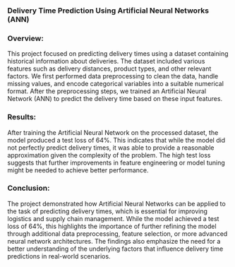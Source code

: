 ### Delivery Time Prediction Using Artificial Neural Networks (ANN)

### Overview:
This project focused on predicting delivery times using a dataset containing historical information about deliveries. The dataset included various features such as delivery distances, product types, and other relevant factors. We first performed data preprocessing to clean the data, handle missing values, and encode categorical variables into a suitable numerical format. After the preprocessing steps, we trained an Artificial Neural Network (ANN) to predict the delivery time based on these input features.

### Results:
After training the Artificial Neural Network on the processed dataset, the model produced a test loss of 64%. This indicates that while the model did not perfectly predict delivery times, it was able to provide a reasonable approximation given the complexity of the problem. The high test loss suggests that further improvements in feature engineering or model tuning might be needed to achieve better performance.

### Conclusion:
The project demonstrated how Artificial Neural Networks can be applied to the task of predicting delivery times, which is essential for improving logistics and supply chain management. While the model achieved a test loss of 64%, this highlights the importance of further refining the model through additional data preprocessing, feature selection, or more advanced neural network architectures. The findings also emphasize the need for a better understanding of the underlying factors that influence delivery time predictions in real-world scenarios.



